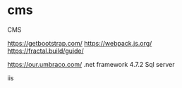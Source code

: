 # cms
CMS

https://getbootstrap.com/
https://webpack.js.org/
https://fractal.build/guide/

https://our.umbraco.com/
.net framework 4.7.2
Sql server

iis
